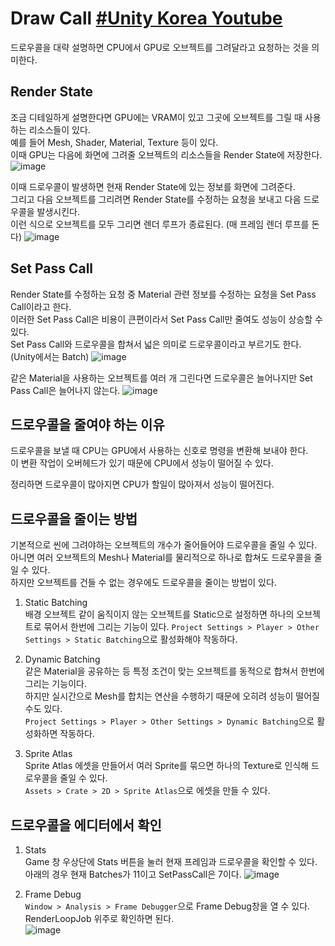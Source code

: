 # Draw Call [#Unity Korea Youtube](https://www.youtube.com/live/UsyvT36vqpU?feature=share&t=1647)
드로우콜을 대략 설명하면 CPU에서 GPU로 오브젝트를 그려달라고 요청하는 것을 의미한다.  


## Render State
조금 디테일하게 설명한다면 GPU에는 VRAM이 있고 그곳에 오브젝트를 그릴 때 사용하는 리소스들이 있다.  
예를 들어 Mesh, Shader, Material, Texture 등이 있다.  
이때 GPU는 다음에 화면에 그려줄 오브젝트의 리소스들을 Render State에 저장한다.  
![image](https://github.com/normal111/TIL/assets/37904040/cd13672c-974c-493b-8f6d-c9fbcb3dfaba)

이때 드로우콜이 발생하면 현재 Render State에 있는 정보를 화면에 그려준다.  
그리고 다음 오브젝트를 그리려면 Render State를 수정하는 요청을 보내고 다음 드로우콜을 발생시킨다.  
이런 식으로 오브젝트를 모두 그리면 렌더 루프가 종료된다. (매 프레임 렌더 루프를 돈다)
![image](https://github.com/normal111/TIL/assets/37904040/e8b337dd-c5ab-4e7a-822f-8f0231e451c7)


## Set Pass Call
Render State를 수정하는 요청 중 Material 관련 정보를 수정하는 요청을 Set Pass Call이라고 한다.  
이러한 Set Pass Call은 비용이 큰편이라서 Set Pass Call만 줄여도 성능이 상승할 수 있다.  
Set Pass Call와 드로우콜을 합쳐서 넓은 의미로 드로우콜이라고 부르기도 한다. (Unity에서는 Batch)
![image](https://github.com/normal111/TIL/assets/37904040/2d477119-9eaa-4dfa-bf0c-ddc202e9e2d0)

같은 Material을 사용하는 오브젝트를 여러 개 그린다면 드로우콜은 늘어나지만 Set Pass Call은 늘어나지 않는다.
![image](https://github.com/normal111/TIL/assets/37904040/e76ea94e-252a-4410-9bf0-092eeca313e6)


## 드로우콜을 줄여야 하는 이유
드로우콜을 보낼 때 CPU는 GPU에서 사용하는 신호로 명령을 변환해 보내야 한다.  
이 변환 작업이 오버헤드가 있기 때문에 CPU에서 성능이 떨어질 수 있다.

정리하면 드로우콜이 많아지면 CPU가 할일이 많아져서 성능이 떨어진다.


## 드로우콜을 줄이는 방법
기본적으로 씬에 그려야하는 오브젝트의 개수가 줄어들어야 드로우콜을 줄일 수 있다.  
아니면 여러 오브젝트의 Mesh나 Material를 물리적으로 하나로 합쳐도 드로우콜을 줄일 수 있다.  
하지만 오브젝트를 건들 수 없는 경우에도 드로우콜을 줄이는 방법이 있다.  

1. Static Batching  
배경 오브젝트 같이 움직이지 않는 오브젝트를 Static으로 설정하면 하나의 오브젝트로 묶어서 한번에 그리는 기능이 있다.
`Project Settings > Player > Other Settings > Static Batching`으로 활성화해야 작동하다.

2. Dynamic Batching  
같은 Material을 공유하는 등 특정 조건이 맞는 오브젝트를 동적으로 합쳐서 한번에 그리는 기능이다.  
하지만 실시간으로 Mesh를 합치는 연산을 수행하기 때문에 오히려 성능이 떨어질 수도 있다.  
`Project Settings > Player > Other Settings > Dynamic Batching`으로 활성화하면 작동하다.

3. Sprite Atlas  
Sprite Atlas 에셋을 만들어서 여러 Sprite를 묶으면 하나의 Texture로 인식해 드로우콜을 줄일 수 있다.  
`Assets > Crate > 2D > Sprite Atlas`으로 에셋을 만들 수 있다.


## 드로우콜을 에디터에서 확인
1. Stats  
Game 창 우상단에 Stats 버튼을 눌러 현재 프레임과 드로우콜을 확인할 수 있다.  
아래의 경우 현재 Batches가 11이고 SetPassCall은 7이다.
![image](https://github.com/normal111/TIL/assets/37904040/bd4d7174-d744-4c16-ae76-7c3adf6ef5d8)

2. Frame Debug  
`Window > Analysis > Frame Debugger`으로 Frame Debug창을 열 수 있다.  
RenderLoopJob 위주로 확인하면 된다.  
![image](https://github.com/normal111/TIL/assets/37904040/ebfdc53d-9f98-408b-872a-0820ce75ac03)
